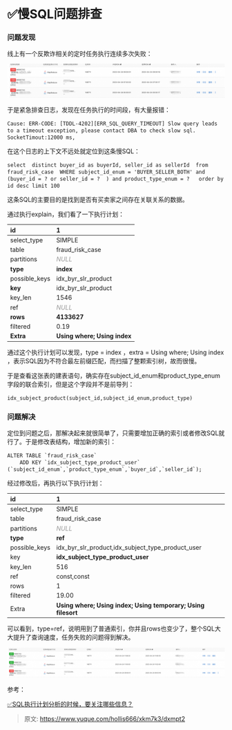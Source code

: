 # ✅慢SQL问题排查

### 问题发现


线上有一个反欺诈相关的定时任务执行连续多次失败：



![1682304911735-e83f4e3c-c29c-4b9c-a795-f0ac770af6e7.png](./img/Fx3GQ0Z--FKiliDF/1682304911735-e83f4e3c-c29c-4b9c-a795-f0ac770af6e7-031627.png)



于是紧急排查日志，发现在任务执行的时间段，有大量报错：



```plain
Cause: ERR-CODE: [TDDL-4202][ERR_SQL_QUERY_TIMEOUT] Slow query leads to a timeout exception, please contact DBA to check slow sql. SocketTimout:12000 ms, 

```



在这个日志的上下文不远处就定位到这条慢SQL：



```plsql
select  distinct buyer_id as buyerId, seller_id as sellerId  from fraud_risk_case  WHERE subject_id_enum = 'BUYER_SELLER_BOTH' and (buyer_id = ? or seller_id = ?  ) and product_type_enum = ?   order by id desc limit 100
```



这条SQL的主要目的是找到是否有买卖家之间存在关联关系的数据。



通过执行explain，我们看了一下执行计划：

| id | 1 |
| :--- | :--- |
| select_type | SIMPLE |
| table | fraud_risk_case |
| partitions | _<font style="color:rgb(153, 153, 153);">NULL</font>_ |
| **type** | **index** |
| possible_keys | idx_byr_slr_product |
| **key** | idx_byr_slr_product |
| key_len | 1546 |
| ref | _<font style="color:rgb(153, 153, 153);">NULL</font>_ |
| **rows** | **4133627** |
| filtered | 0.19 |
| **Extra** | **Using where; Using index** |




通过这个执行计划可以发现，type = index ，extra = Using where; Using index ，表示SQL因为不符合最左前缀匹配，而扫描了整颗索引树，故而很慢。



于是查看这张表的建表语句，确实存在subject_id_enum和product_type_enum字段的联合索引，但是这个字段并不是前导列：



```plsql
idx_subject_product(subject_id,subject_id_enum,product_type)
```



### 问题解决


定位到问题之后，那解决起来就很简单了，只需要增加正确的索引或者修改SQL就行了。于是修改表结构，增加新的索引：

	

```plsql
ALTER TABLE `fraud_risk_case`
	ADD KEY `idx_subject_type_product_user` (`subject_id_enum`,`product_type_enum`,`buyer_id`,`seller_id`);
```



经过修改后，再执行以下执行计划：



| id | 1 |
| :--- | :--- |
| select_type | SIMPLE |
| table | fraud_risk_case |
| partitions | _<font style="color:rgb(153, 153, 153);">NULL</font>_ |
| **type** | **ref** |
| possible_keys | idx_byr_slr_product,idx_subject_type_product_user |
| key | **idx_subject_type_product_user** |
| key_len | 516 |
| ref | const,const |
| rows | 1 |
| filtered | 19.00 |
| Extra | **Using where; Using index; Using temporary; Using filesort** |




可以看到，type=ref，说明用到了普通索引，你并且rows也变少了，整个SQL大大提升了查询速度，任务失败的问题得到解决。



![1682305893774-e6a8ad32-4687-4a5c-8925-491cb931e06d.png](./img/Fx3GQ0Z--FKiliDF/1682305893774-e6a8ad32-4687-4a5c-8925-491cb931e06d-925685.png)







参考：



[✅SQL执行计划分析的时候，要关注哪些信息？](https://www.yuque.com/hollis666/xkm7k3/fho0bamf4qpcril5)



> 原文: <https://www.yuque.com/hollis666/xkm7k3/dxmpt2>